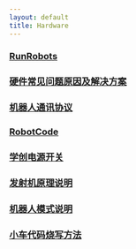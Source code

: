 ```yaml
---
layout: default 
title: Hardware
---
```

### [RunRobots](RunRobots.md)
### [硬件常见问题原因及解决方案](硬件常见问题原因及解决方案.md)
### [机器人通讯协议](机器人通讯协议.md)
### [RobotCode](RobotCode.md)
### [学创电源开关](学创电源开关.md)
### [发射机原理说明](发射机原理说明.md)
### [机器人模式说明](机器人模式说明.md)
### [小车代码烧写方法](小车代码烧写方法.md)
